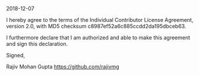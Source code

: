 2018-12-07

I hereby agree to the terms of the Individual Contributor License
Agreement, version 2.0, with MD5 checksum
c8987ef52a6c885ccdd2da195dbceb63.

I furthermore declare that I am authorized and able to make this
agreement and sign this declaration.

Signed,

Rajiv Mohan Gupta
https://github.com/rajivmg